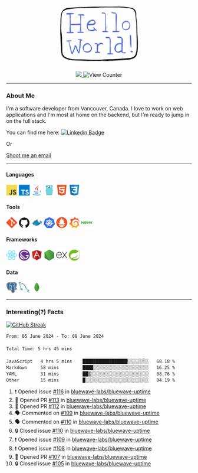 <div align="center">
    <img src="./img/hello_world.webp" height="200px" width="">
    <div>
        <a href="https://www.linkedin.com/in/ajhollid">
            <img src="https://img.shields.io/badge/LinkedIn-blue"/>
        </a>
        <img src="https://komarev.com/ghpvc/?username=ajhollid&color=yellow" alt="View Counter">
    </div>
</div>

---

### About Me

I'm a software developer from Vancouver, Canada. I love to work on web applications and I'm most at home on the backend, but I'm ready to jump in on the full stack.

You can find me here: [![Linkedin Badge](https://img.shields.io/badge/-ajhollid-blue?style=flat&logo=Linkedin&logoColor=white)](https://www.linkedin.com/in/ajhollid)

Or

[Shoot me an email](mailto:ajhollid@gmail.com)

---

#### Languages

<div>
    <img src="./img/devicons/javascript-original.svg" width=30 height=30 alt="JavaScript">
    <img src="/img/devicons/typescript-original.svg" width=30 height=30 alt="TypeScript">
    <img src="./img/devicons/java-original.svg" width=30 height=30 alt="Java">
    <img src="./img/devicons/go-original.svg" width=30 height=30 alt="Golang">
    <img src="./img/devicons/html5-original.svg" width=30 height=30 alt="HTML 5">
    <img src="./img/devicons/css3-original.svg" width=30 height=30 alt="CSS 3">
</div>

#### Tools

<div>
    <img src="./img/devicons/git-original.svg" width=30 height=30 alt="Git">
    <img src="./img/devicons/github-original.svg" width=30 height=30 alt="Github">
    <img src="./img/devicons/docker-original.svg" width=30 
    height=30 alt="Docker">
    <img src="./img/devicons/kubernetes-original.svg" width=30 height=30 alt="K8">
    <img src="./img/devicons/prometheus-original.svg" width=30 height=30 alt="Prometheus">
    <img src="./img/devicons/grafana-original.svg" width=30 height=30 alt="Grafana">
    <img src="./img/devicons/nginx-original.svg" width=30 height=30 alt="Nginx">
</div>

#### Frameworks

<div>
    <img src="./img/devicons/react-original.svg" width=30 height=30 alt="React">
    <img src="./img/devicons/gatsby-original.svg" width=30 height=30 alt="Gatsby">
    <img src="./img/devicons/angularjs-original.svg" width=30 height=30 alt="AngularJS">
    <img src="./img/devicons/nodejs-original.svg" width=30 height=30 alt="NodeJS">
    <img src="./img/devicons/express-original.svg" width=30 height=30 alt="Express">
    <img src="./img/devicons/spring-original.svg" width=30 height=30 alt="Spring">
</div>

#### Data

<div>
    <img src="./img/devicons/postgresql-original.svg" width=30 height=30 alt="Postgresql">
    <img src="./img/devicons/mysql-original.svg" width=30 height=30 alt="Mysql">
    <img src="./img/devicons/mongodb-original.svg" width=30 height=30 alt="MongoDB">
</div>

---

### Interesting(?) Facts

[![GitHub Streak](http://github-readme-streak-stats.herokuapp.com?user=ajhollid)](https://git.io/streak-stats)

 <!--START_SECTION:waka-->

```txt
From: 05 June 2024 - To: 08 June 2024

Total Time: 5 hrs 45 mins

JavaScript   4 hrs 5 mins    █████████████████░░░░░░░░   68.18 %
Markdown     58 mins         ████░░░░░░░░░░░░░░░░░░░░░   16.25 %
YAML         31 mins         ██▒░░░░░░░░░░░░░░░░░░░░░░   08.76 %
Other        15 mins         █░░░░░░░░░░░░░░░░░░░░░░░░   04.19 %
```

<!--END_SECTION:waka-->


<!--START_SECTION:activity-->
1. ❗ Opened issue [#116](https://github.com/bluewave-labs/bluewave-uptime/issues/116) in [bluewave-labs/bluewave-uptime](https://github.com/bluewave-labs/bluewave-uptime)
2. 💪 Opened PR [#113](https://github.com/bluewave-labs/bluewave-uptime/pull/113) in [bluewave-labs/bluewave-uptime](https://github.com/bluewave-labs/bluewave-uptime)
3. 💪 Opened PR [#112](https://github.com/bluewave-labs/bluewave-uptime/pull/112) in [bluewave-labs/bluewave-uptime](https://github.com/bluewave-labs/bluewave-uptime)
4. 🗣 Commented on [#109](https://github.com/bluewave-labs/bluewave-uptime/issues/109#issuecomment-2153768703) in [bluewave-labs/bluewave-uptime](https://github.com/bluewave-labs/bluewave-uptime)
5. 🗣 Commented on [#110](https://github.com/bluewave-labs/bluewave-uptime/issues/110#issuecomment-2153763812) in [bluewave-labs/bluewave-uptime](https://github.com/bluewave-labs/bluewave-uptime)
6. 🔒 Closed issue [#110](https://github.com/bluewave-labs/bluewave-uptime/issues/110) in [bluewave-labs/bluewave-uptime](https://github.com/bluewave-labs/bluewave-uptime)
7. ❗ Opened issue [#109](https://github.com/bluewave-labs/bluewave-uptime/issues/109) in [bluewave-labs/bluewave-uptime](https://github.com/bluewave-labs/bluewave-uptime)
8. ❗ Opened issue [#108](https://github.com/bluewave-labs/bluewave-uptime/issues/108) in [bluewave-labs/bluewave-uptime](https://github.com/bluewave-labs/bluewave-uptime)
9. 💪 Opened PR [#107](https://github.com/bluewave-labs/bluewave-uptime/pull/107) in [bluewave-labs/bluewave-uptime](https://github.com/bluewave-labs/bluewave-uptime)
10. 🔒 Closed issue [#105](https://github.com/bluewave-labs/bluewave-uptime/issues/105) in [bluewave-labs/bluewave-uptime](https://github.com/bluewave-labs/bluewave-uptime)
<!--END_SECTION:activity-->
